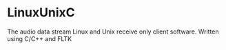 LinuxUnixC
==========

The audio data stream Linux and Unix receive only client software. Written using C/C++ and FLTK
